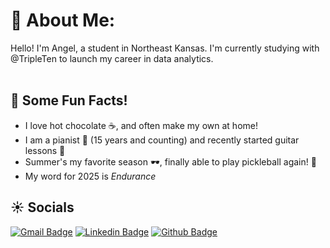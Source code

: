 # 💫 About Me:
Hello! I'm Angel, a student in Northeast Kansas. I'm currently studying with @TripleTen to launch my career in data analytics.<br><br>

## 💌 Some Fun Facts!
- I love hot chocolate ☕️, and often make my own at home!
- I am a pianist 🎹 (15 years and counting) and recently started guitar lessons 🎸
- Summer's my favorite season 🕶️, finally able to play pickleball again! 🏓
- My word for 2025 is *Endurance*

## ☀️ Socials
[![Gmail Badge](https://img.shields.io/badge/-angelmoritz04@gmail.com-c14438?style=flat&logo=Gmail&logoColor=white&link=mailto:angelmoritz04@gmail.com)](mailto:angelmoritz04@gmail.com) 
[![Linkedin Badge](https://img.shields.io/badge/-angelmoritz-0072b1?style=flat&logo=Linkedin&logoColor=white&link=https://www.linkedin.com/in/angelmoritz/)](https://www.linkedin.com/in/angelmoritz/) [![Github Badge](https://img.shields.io/badge/-angelmoritz04-grey?style=flat&logo=github&logoColor=white&link=https://github.com/angelmoritz04/)](https://www.github.com/angelmoritz04/)
